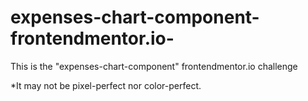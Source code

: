 # expenses-chart-component-frontendmentor.io-
This is the "expenses-chart-component" frontendmentor.io challenge

*It may not be pixel-perfect nor color-perfect. 
